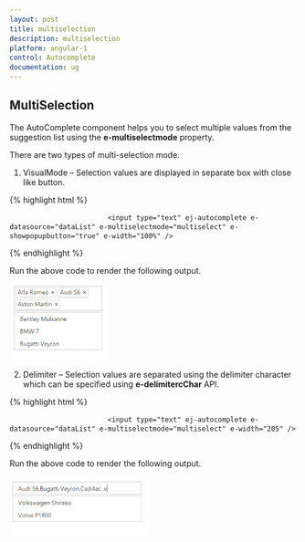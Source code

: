 ```yaml
---
layout: post
title: multiselection
description: multiselection
platform: angular-1
control: Autocomplete
documentation: ug
---
```


## MultiSelection

The AutoComplete component helps you to select multiple values from the suggestion list using the **e-multiselectmode** property.

There are two types of multi-selection mode.

1. VisualMode – Selection values are displayed in separate box with close like button.



{% highlight html %}


                            <input type="text" ej-autocomplete e-datasource="dataList" e-multiselectmode="multiselect" e-showpopupbutton="true" e-width="100%" />


<script type="text/javascript">
        var carList = [
                    "Audi S6", "Austin-Healey", "Alfa Romeo", "Aston Martin",
                    "BMW 7 ", "Bentley Mulsanne", "Bugatti Veyron",
                    "Chevrolet Camaro", "Cadillac ",
                    "Duesenberg J ", "Dodge Sprinter",
                    "Elantra", "Excavator",
                    "Ford Boss 302", "Ferrari 360", "Ford Thunderbird ",
                    "GAZ Siber",
                    "Honda S2000", "Hyundai Santro",
                    "Isuzu Swift", "Infiniti Skyline",
                    "Jaguar XJS",
                    "Kia Sedona EX", "Koenigsegg Agera",
                    "Lotus Esprit", "Lamborghini Diablo ",
                    "Mercedes-Benz ", "Mercury Coupe", "Maruti Alto 800",
                    "Nissan Qashqai",
                    "Oldsmobile S98", "Opel Superboss",
                    "Porsche 356 ", "Pontiac Sunbird",
                    "Scion SRS/SC/SD", "Saab Sportcombi", "Subaru Sambar", "Suzuki Swift",
                    "Triumph Spitfire ", "Toyota 2000GT",
                    "Volvo P1800", "Volkswagen Shirako"
        ];
        angular.module('AutoCompleteApp', ['ejangular'])
             .controller('AutocompleteCtrl', function ($scope) {                
                 $scope.dataList = carList;
$scope.multiselect=ej.MultiSelectMode.VisualMode;
             });
    </script>


{% endhighlight %}



Run the above code to render the following output. 

![](multiselection_images\multiselection_img1.png)

2. Delimiter – Selection values are separated using the delimiter character which can be specified using **e-delimitercChar** API.



{% highlight html %}


                            <input type="text" ej-autocomplete e-datasource="dataList" e-multiselectmode="multiselect" e-width="205" />

<script type="text/javascript">
        var carList = [
                    "Audi S6", "Austin-Healey", "Alfa Romeo", "Aston Martin",
                    "BMW 7 ", "Bentley Mulsanne", "Bugatti Veyron",
                    "Chevrolet Camaro", "Cadillac ",
                    "Duesenberg J ", "Dodge Sprinter",
                    "Elantra", "Excavator",
                    "Ford Boss 302", "Ferrari 360", "Ford Thunderbird ",
                    "GAZ Siber",
                    "Honda S2000", "Hyundai Santro",
                    "Isuzu Swift", "Infiniti Skyline",
                    "Jaguar XJS",
                    "Kia Sedona EX", "Koenigsegg Agera",
                    "Lotus Esprit", "Lamborghini Diablo ",
                    "Mercedes-Benz ", "Mercury Coupe", "Maruti Alto 800",
                    "Nissan Qashqai",
                    "Oldsmobile S98", "Opel Superboss",
                    "Porsche 356 ", "Pontiac Sunbird",
                    "Scion SRS/SC/SD", "Saab Sportcombi", "Subaru Sambar", "Suzuki Swift",
                    "Triumph Spitfire ", "Toyota 2000GT",
                    "Volvo P1800", "Volkswagen Shirako"
        ];
        angular.module('AutoCompleteApp', ['ejangular'])
             .controller('AutocompleteCtrl', function ($scope) {                
                 $scope.dataList = carList;
$scope.multiselect=ej.MultiSelectMode.Delimiter;
             });
    </script>


{% endhighlight %}



Run the above code to render the following output. 

![](multiselection_images\multiselection_img2.png)

